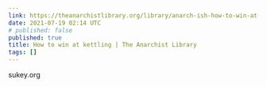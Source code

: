 ```yaml
---
link: https://theanarchistlibrary.org/library/anarch-ish-how-to-win-at-kettling-a-guide-for-non-policemen
date: 2021-07-19 02:14 UTC
# published: false
published: true
title: How to win at kettling | The Anarchist Library
tags: []
---
```


sukey.org
